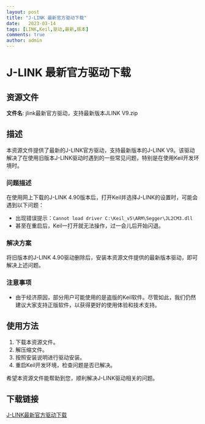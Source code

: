 ```yaml
---
layout: post
title: "J-LINK 最新官方驱动下载"
date:   2023-03-14
tags: [LINK,Keil,驱动,最新,版本]
comments: true
author: admin
---
```

# J-LINK 最新官方驱动下载

## 资源文件
**文件名**: jlink最新官方驱动，支持最新版本JLINK V9.zip

## 描述
本资源文件提供了最新的J-LINK官方驱动，支持最新版本的J-LINK V9。该驱动解决了在使用旧版本J-LINK驱动时遇到的一些常见问题，特别是在使用Keil开发环境时。

### 问题描述
在使用网上下载的J-LINK 4.90版本后，打开Keil并选择J-LINK的设置时，可能会遇到以下问题：
- 出现错误提示：`Cannot load driver C:\Keil_v5\ARM\Segger\JL2CM3.dll`
- 甚至在重启后，Keil一打开就无法操作，过一会儿后开始闪退。

### 解决方案
将旧版本的J-LINK 4.90驱动删除后，安装本资源文件提供的最新版本驱动，即可解决上述问题。

### 注意事项
- 由于经济原因，部分用户可能使用的是盗版的Keil软件。尽管如此，我们仍然建议大家支持正版软件，以获得更好的使用体验和技术支持。

## 使用方法
1. 下载本资源文件。
2. 解压缩文件。
3. 按照安装说明进行驱动安装。
4. 重启Keil开发环境，检查问题是否已解决。

希望本资源文件能帮助到您，顺利解决J-LINK驱动相关的问题。

## 下载链接

[J-LINK最新官方驱动下载](https://pan.quark.cn/s/e491b72fbd82)